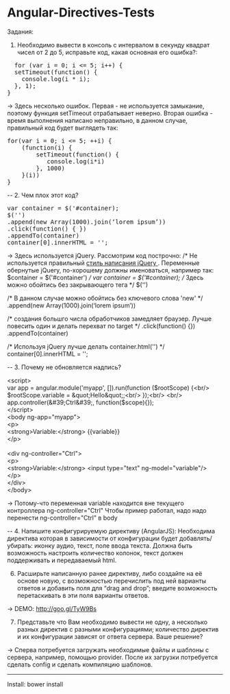 Angular-Directives-Tests
========================

Задания:
1. Необходимо вывести в консоль с интервалом в секунду квадрат чисел от 2 до 5, исправьте код, какая основная его ошибка?:
<pre>
  for (var i = 0; i <= 5; i++) {
  setTimeout(function() {
    console.log(i * i);
  }, 1);
}
</pre>

-> Здесь несколько ошибок. Первая - не используется замыкание, поэтому функция setTimeout отрабатывает неверно. Вторая ошибка - время выполнения написано неправильно, в данном случае, правильный код будет выглядеть так: 
<pre>
for(var i = 0; i <= 5; ++i) {
	(function(i) { 
		setTimeout(function() {
		   console.log(i*i)
		}, 1000)
	}(i))
}
</pre>
--
2. Чем плох этот код?
<pre>
var container = $('#container);
$('<span/>')
.append(new Array(1000).join(‘lorem ipsum’))
.click(function() { })
.appendTo(container)
container[0].innerHTML = '';
</pre>

-> Здесь используется jQuery. Рассмотрим код построчно:
/* Не используется правильный <a href="http://blog.baskovsky.ru/2013/09/javascript-jquery-style-guide.html"> стиль написания jQuery </a>. Переменные обернутые jQuery, по-хорошему должны именоваться, например так: 
$container = $('#container')
*/
var container = $('#container); 
/* Здесь можно обойтись без закрывающего тега */
$('<span/>') 

/* В данном случае можно обойтись без ключевого слова 'new' */
.append(new Array(1000).join(‘lorem ipsum’))  

/* создания большго числа обработчиков замедляет браузер. Лучше повесить один и делать перехват по target */
.click(function() {})
.appendTo(container)

/* Используя jQuery лучше делать container.html('') */
container[0].innerHTML = '';

--
3. Почему не обновляется надпись?

&lt;script&gt;<br/>    var app = angular.module(&#39;myapp&#39;, []).run(function ($rootScope) {<br/>        $rootScope.variable = &quot;Hello&quot;;<br/>    });<br/>    <br/>    app.controller(&#39;Ctrl&#39;, function($scope){});<br/>&lt;/script&gt;<br/>&lt;body ng-app=&quot;myapp&quot;&gt;<br/>    &lt;p&gt;<br/>        &lt;strong&gt;Variable:&lt;/strong&gt; {{variable}}<br/>    &lt;/p&gt;<br/>    <br/>    &lt;div ng-controller=&quot;Ctrl&quot;&gt;<br/>        &lt;p&gt;<br/>            &lt;strong&gt;Variable:&lt;/strong&gt; &lt;input type=&quot;text&quot; ng-model=&quot;variable&quot;/&gt;<br/>        &lt;/p&gt;<br/>    &lt;/div&gt;    <br/>&lt;/body&gt;

-> Потому-что переменная variable находится вне текущего контроллера ng-controller="Ctrl"
Чтобы пример работал, надо надо перенести ng-controller="Ctrl" в body

--
4. Напишите конфигурируемую директиву (AngularJS):
Необходима директива которая в зависимости от конфигурации будет
добавлять/убирать: иконку аудио, текст, поле ввода текста. Должна быть возможность
настроить количество колонок, текст должен поддерживать и передаваемый html.

6.  Расширьте написанную ранее директиву, либо создайте на её основе новую, с возможностью перечислить под ней варианты ответов и добавить поля для “drag and drop”; введите возможность перетаскивать в эти поля варианты ответов.

-> DEMO: http://goo.gl/TyW9Bs

7.  Представьте что Вам необходимо вывести не одну, а несколько разных директив с разными конфигурациями; количество директив и их конфигурации зависят от ответа сервера. Ваше решение?

-> Сперва потребуется загружать необходимые файлы и шаблоны с сервера, например, помощью provider. После их загрузки потребуется сделать config и сделать компиляцию шаблонов.

---

Install: 
bower install
